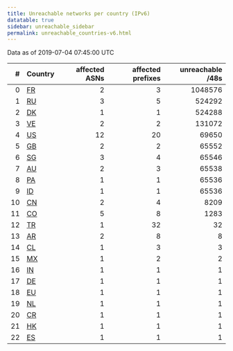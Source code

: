 ```yaml
---
title: Unreachable networks per country (IPv6)
datatable: true
sidebar: unreachable_sidebar
permalink: unreachable_countries-v6.html
---
```


Data as of 2019-07-04 07:45:00 UTC

<div class="datatable-begin"></div>

|   # | Country                      |   affected ASNs |   affected prefixes |   unreachable /48s |
|----:|:-----------------------------|----------------:|--------------------:|-------------------:|
|   0 | [FR](unreachable_fr-v6.html) |               2 |                   3 |            1048576 |
|   1 | [RU](unreachable_ru-v6.html) |               3 |                   5 |             524292 |
|   2 | [DK](unreachable_dk-v6.html) |               1 |                   1 |             524288 |
|   3 | [VE](unreachable_ve-v6.html) |               2 |                   2 |             131072 |
|   4 | [US](unreachable_us-v6.html) |              12 |                  20 |              69650 |
|   5 | [GB](unreachable_gb-v6.html) |               2 |                   2 |              65552 |
|   6 | [SG](unreachable_sg-v6.html) |               3 |                   4 |              65546 |
|   7 | [AU](unreachable_au-v6.html) |               2 |                   3 |              65538 |
|   8 | [PA](unreachable_pa-v6.html) |               1 |                   1 |              65536 |
|   9 | [ID](unreachable_id-v6.html) |               1 |                   1 |              65536 |
|  10 | [CN](unreachable_cn-v6.html) |               2 |                   4 |               8209 |
|  11 | [CO](unreachable_co-v6.html) |               5 |                   8 |               1283 |
|  12 | [TR](unreachable_tr-v6.html) |               1 |                  32 |                 32 |
|  13 | [AR](unreachable_ar-v6.html) |               2 |                   8 |                  8 |
|  14 | [CL](unreachable_cl-v6.html) |               1 |                   3 |                  3 |
|  15 | [MX](unreachable_mx-v6.html) |               1 |                   2 |                  2 |
|  16 | [IN](unreachable_in-v6.html) |               1 |                   1 |                  1 |
|  17 | [DE](unreachable_de-v6.html) |               1 |                   1 |                  1 |
|  18 | [EU](unreachable_eu-v6.html) |               1 |                   1 |                  1 |
|  19 | [NL](unreachable_nl-v6.html) |               1 |                   1 |                  1 |
|  20 | [CR](unreachable_cr-v6.html) |               1 |                   1 |                  1 |
|  21 | [HK](unreachable_hk-v6.html) |               1 |                   1 |                  1 |
|  22 | [ES](unreachable_es-v6.html) |               1 |                   1 |                  1 |

<div class="datatable-end"></div>